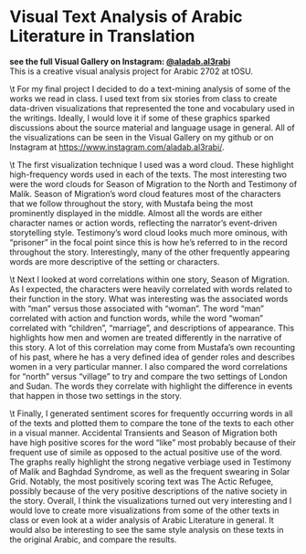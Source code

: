# Visual Text Analysis of Arabic Literature in Translation
**see the full Visual Gallery on Instagram: [@aladab.al3rabi](https://www.instagram.com/aladab.al3rabi/)**  
This is a creative visual analysis project for Arabic 2702 at tOSU.  

\t For my final project I decided to do a text-mining analysis of some of the works we read in class. I used text from six stories from class to create data-driven visualizations that represented the tone and vocabulary used in the writings. Ideally, I would love it if some of these graphics sparked discussions about the source material and language usage in general. All of the visualizations can be seen in the Visual Gallery on my github or on Instagram at https://www.instagram.com/aladab.al3rabi/.
  
\t The first visualization technique I used was a word cloud. These highlight high-frequency words used in each of the texts. The most interesting two were the word clouds for Season of Migration to the North and Testimony of Malik. Season of Migration’s word cloud features most of the characters that we follow throughout the story, with Mustafa being the most prominently displayed in the middle. Almost all the words are either character names or action words, reflecting the narrator’s event-driven storytelling style. Testimony’s word cloud looks much more ominous, with “prisoner” in the focal point since this is how he’s referred to in the record throughout the story. Interestingly, many of the other frequently appearing words are more descriptive of the setting or characters.

\t Next I looked at word correlations within one story, Season of Migration. As I expected, the characters were heavily correlated with words related to their function in the story. What was interesting was the associated words with “man” versus those associated with “woman”. The word “man” correlated with action and function words, while the word “woman” correlated with “children”, “marriage”, and descriptions of appearance. This highlights how men and women are treated differently in the narrative of this story. A lot of this correlation may come from Mustafa’s own recounting of his past, where he has a very defined idea of gender roles and describes women in a very particular manner. I also compared the word correlations for “north” versus “village” to try and compare the two settings of London and Sudan. The words they correlate with highlight the difference in events that happen in those two settings in the story.

\t Finally, I generated sentiment scores for frequently occurring words in all of the texts and plotted them to compare the tone of the texts to each other in a visual manner. Accidental Transients and Season of Migration both have high positive scores for the word “like” most probably because of their frequent use of simile as opposed to the actual positive use of the word. The graphs really highlight the strong negative verbiage used in Testimony of Malik and Baghdad Syndrome, as well as the frequent swearing in Solar Grid. Notably, the most positively scoring text was The Actic Refugee, possibly because of the very positive descriptions of the native society in the story.
Overall, I think the visualizations turned out very interesting and I would love to create more visualizations from some of the other texts in class or even look at a wider analysis of Arabic Literature in general. It would also be interesting to see the same style analysis on these texts in the original Arabic, and compare the results. 



